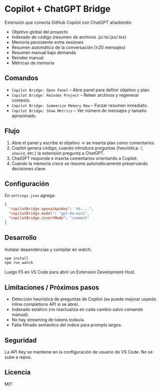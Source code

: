 # Copilot + ChatGPT Bridge

Extensión que conecta GitHub Copilot con ChatGPT añadiendo:

- Objetivo global del proyecto
- Indexado de código (resumen de archivos .js/.ts/.jsx/.tsx)
- Memoria persistente entre sesiones
- Resumen automático de la conversación (≥20 mensajes)
- Resumen manual bajo demanda
- Reindex manual
- Métricas de memoria

## Comandos
- `Copilot Bridge: Open Panel` – Abre panel para definir objetivo y plan.
- `Copilot Bridge: Reindex Project` – Releer archivos y regenerar contexto.
- `Copilot Bridge: Summarize Memory Now` – Forzar resumen inmediato.
- `Copilot Bridge: Show Metrics` – Ver número de mensajes y tamaño aproximado.

## Flujo
1. Abre el panel y escribe el objetivo → se inserta plan como comentarios.
2. Copilot genera código; cuando introduce preguntas (heurística: `?`, `should`, etc.) la extensión pregunta a ChatGPT.
3. ChatGPT responde e inserta comentarios orientando a Copilot.
4. Cuando la memoria crece se resume automáticamente preservando decisiones clave.

## Configuración
En `settings.json` agrega:
```json
{
  "copilotBridge.openaiApiKey": "sk-...",
  "copilotBridge.model": "gpt-4o-mini",
  "copilotBridge.insertMode": "comment"
}
```

## Desarrollo
Instalar dependencias y compilar en watch:
```bash
npm install
npm run watch
```
Luego F5 en VS Code para abrir un Extension Development Host.

## Limitaciones / Próximos pasos
- Detección heurística de preguntas de Copilot (se puede mejorar usando inline completions API si se abre).
- Indexado estático (no reactualiza en cada cambio salvo comando manual).
- No hay streaming de tokens todavía.
- Falta filtrado semántico del índice para prompts largos.

## Seguridad
La API Key se mantiene en la configuración de usuario de VS Code. No se sube a repos.

## Licencia
MIT

